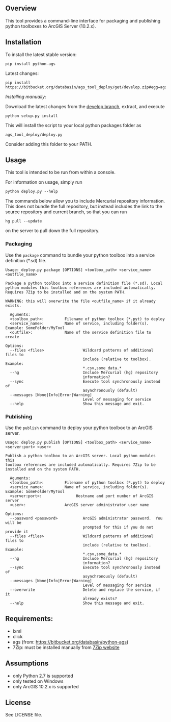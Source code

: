 ## Overview ##

This tool provides a command-line interface for packaging and publishing python toolboxes to ArcGIS Server (10.2.x).


## Installation ##

To install the latest stable version:

```
pip install python-ags
```


Latest changes:
```
pip install https://bitbucket.org/databasin/ags_tool_deploy/get/develop.zip#egg=ags_tool_deploy
```

*Installing manually:*

Download the latest changes from the [develop branch](https://bitbucket.org/databasin/ags_tool_deploy/get/develop.zip), extract, 
and execute 

```
python setup.py install
```

This will install the script to your local python packages folder as 

```
ags_tool_deploy/deploy.py
```

Consider adding this folder to your PATH.


## Usage ##
This tool is intended to be run from within a console.

For information on usage, simply run 

```
python deploy.py --help
```

The commands below allow you to include Mercurial repository information.  This does not bundle the full repository,
but instead includes the link to the source repository and current branch, so that you can run 

```
hg pull --update
```

on the server to pull down the full repository.



### Packaging ###
Use the ```package``` command to bundle your python toolbox into a service definition (*.sd) file.

```
Usage: deploy.py package [OPTIONS] <toolbox_path> <service_name> <outfile_name>

Package a python toolbox into a service definition file (*.sd). Local
python modules this toolbox references are included automatically.
Requires 7Zip to be installed and on the system PATH.

WARNING: this will overwrite the file <outfile_name> if it already exists.

  Aguments:
  <toolbox_path>:         Filename of python toolbox (*.pyt) to deploy
  <service_name>:         Name of service, including folder(s).  Example: SomeFolder/MyTool
  <outfile>:              Name of the service definition file to create

Options:
  --files <files>                 Wildcard patterns of additional files to
                                  include (relative to toolbox).  Example:
                                  *.csv,some_data.*
  --hg                            Include Mercurial (hg) repository 
                                  information?                                  
  --sync                          Execute tool synchronously instead of
                                  asynchronously (default)
  --messages [None|Info|Error|Warning]
                                  Level of messaging for service
  --help                          Show this message and exit.
```  
  

### Publishing ###
Use the ```publish``` command to deploy your python toolbox to an ArcGIS server.

```
Usage: deploy.py publish [OPTIONS] <toolbox_path> <service_name> <server:port> <user>

Publish a python toolbox to an ArcGIS server. Local python modules this
toolbox references are included automatically. Requires 7Zip to be
installed and on the system PATH.

  Aguments:
  <toolbox_path>:         Filename of python toolbox (*.pyt) to deploy
  <service_name>:         Name of service, including folder(s).  Example: SomeFolder/MyTool
  <server:port>:               Hostname and port number of ArcGIS server
  <user>:                 ArcGIS server administrator user name

Options:
  --password <password>           ArcGIS administrator password.  You will be
                                  prompted for this if you do not provide it
  --files <files>                 Wildcard patterns of additional files to
                                  include (relative to toolbox).  Example:
                                  *.csv,some_data.*
  --hg                            Include Mercurial (hg) repository 
                                  information?                                  
  --sync                          Execute tool synchronously instead of
                                  asynchronously (default)
  --messages [None|Info|Error|Warning]
                                  Level of messaging for service
  --overwrite                     Delete and replace the service, if it
                                  already exists?
  --help                          Show this message and exit.

```





## Requirements: ##

* lxml
* click
* ags  (from: https://bitbucket.org/databasin/python-ags)
* 7Zip: must be installed manually from [7Zip website](http://www.7-zip.org/)


## Assumptions ##
* only Python 2.7 is supported
* only tested on Windows
* only ArcGIS 10.2.x is supported



## License ##
See LICENSE file.